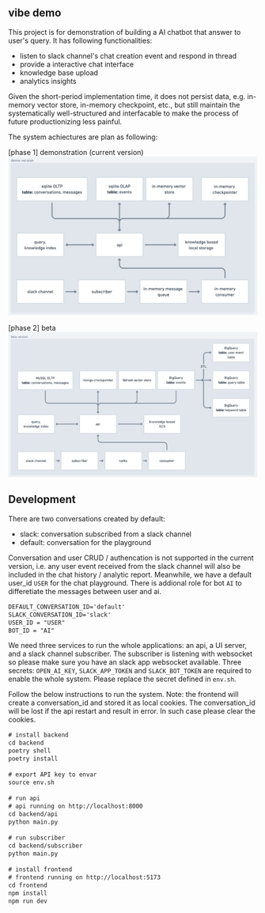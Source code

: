 ## vibe demo
This project is for demonstration of building a AI chatbot that answer to user's query. It has following functionalities:
- listen to slack channel's chat creation event and respond in thread
- provide a interactive chat interface
- knowledge base upload
- analytics insights

Given the short-period implementation time, it does not persist data, e.g. in-memory vector store, in-memory checkpoint, etc., but still maintain the systematically well-structured and interfacable to make the process of future productionizing less painful.

The system achiectures are plan as following:

[phase 1] demonstration (current version)
![demo](./system-demo.png)

[phase 2] beta
![beta](./system-beta.png)


## Development
There are two conversations created by default:
- slack: conversation subscribed from a slack channel
- default: conversation for the playground

Conversation and user CRUD / authencation is not supported in the current version, i.e. any user event received from the slack channel will also be included in the chat history / analytic report. Meanwhile, we have a default user_id `USER` for the chat playground. There is addional role for bot `AI` to differetiate the messages between user and ai.
```
DEFAULT_CONVERSATION_ID='default'
SLACK_CONVERSATION_ID='slack'
USER_ID = "USER"
BOT_ID = "AI"

```

We need three services to run the whole applications: an api, a UI server, and a slack channel subscriber. The subscriber is listening with websocket so please make sure you have an slack app websocket available. Three secrets: `OPEN_AI_KEY`, `SLACK_APP_TOKEN` and `SLACK_BOT_TOKEN` are required to enable the whole system. Please replace the secret defined in `env.sh`.

Follow the below instructions to run the system. Note: the frontend will create a conversation_id and stored it as local cookies. The conversation_id will be lost if the api restart and result in error. In such case please clear the cookies.

```
# install backend
cd backend
poetry shell
poetry install

# export API key to envar
source env.sh

# run api
# api running on http://localhost:8000
cd backend/api
python main.py

# run subscriber
cd backend/subscriber
python main.py

# install frontend
# frontend running on http://localhost:5173
cd frontend
npm install
npm run dev
```
